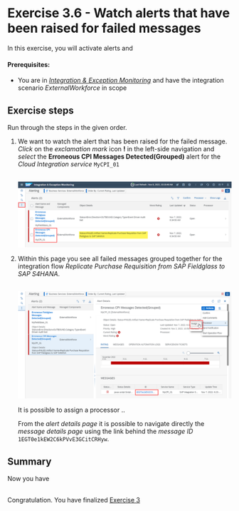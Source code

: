 # Exercise 3.6 - Watch alerts that have been raised for failed messages

In this exercise, you will activate alerts and

#### Prerequisites:

- You are in [*Integration & Exception Monitoring*](https://teched22-cloudalm-003.eu10.alm.cloud.sap/shell/run?sap-ui-app-id=com.sap.crun.imapp.ui#/Home) and have the integration scenario *ExternalWorkforce* in scope

## Exercise steps

Run through the steps in the given order.

1. We want to watch the alert that has been raised for the failed message. *Click* on the *exclamation mark* icon **!**  in the left-side navigation and *select* the **Erroneous CPI Messages Detected(Grouped)** alert for the *Cloud Integration service* `MyCPI_01`

    <br>![](/exercises/ex3/images/IMWorkforceAlertingFailedMessage.png)

2. Within this page you see all failed messages grouped together for the integration flow *Replicate Purchase Requisition from SAP Fieldglass to SAP S4HANA*.

    <br>![](/exercises/ex3/images/IMWorkforceAlertingFailedMessageDetails.png)

    It is possible to assign a processor ..

    From the *alert details page* it is possible to navigate directly the *message details page* using the link behind the *message ID* `1EGT0e1kEW2C6kPVvE3GCitCRHyw`.
    
## Summary

Now you have 

<br>Congratulation. You have finalized [Exercise 3](/exercises/ex3/readme.md)
